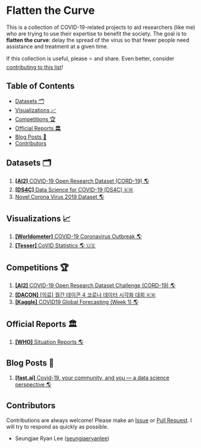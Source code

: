 # Flatten the Curve

This is a collection of COVID-19-related projects to aid researchers (like me) who are trying to use their expertise to benefit the society. The goal is to **flatten the curve**: delay the spread of the virus so that fewer people need assistance and treatment at a given time.

If this collection is useful, please ⭐ and share. Even better, consider [contributing to this list](#contributors)!

## Table of Contents

- [Datasets 🗂️](#datasets)
- [Visualizations 📈](#visualizations)
- [Competitions 🏆](#competitions)
- [Official Reports 🏛️](#official-reports)
- [Blog Posts 📝](#blog-posts)
- [Contributors](#contributors)

<h2 id="datasets">Datasets 🗂️</h2>

1. [**[AI2]** COVID-19 Open Research Dataset (CORD-19) 🌎](https://pages.semanticscholar.org/coronavirus-research)
2. [**[DS4C]** Data Science for COVID-19 (DS4C) 🇰🇷](https://www.kaggle.com/kimjihoo/coronavirusdataset)
3. [Novel Corona Virus 2019 Dataset 🌎](https://www.kaggle.com/sudalairajkumar/novel-corona-virus-2019-dataset)

<h2 id="visualizations">Visualizations 📈</h2>

1. [**[Worldometer]** COVID-19 Coronavirus Outbreak 🌎](https://www.worldometers.info/coronavirus/)
2. [**[Tesser]** CoVID Statistics 🌎 🇺🇸](https://covid.lepius.io/us)

<h2 id="competitions">Competitions 🏆</h2>

1. [**[AI2]** COVID-19 Open Research Dataset Challenge (CORD-19) 🌎](https://www.kaggle.com/allen-institute-for-ai/CORD-19-research-challenge)
2. [**[DACON]** [의료] 월간 데이콘 4 코로나 데이터 시각화 대회 🇰🇷](https://dacon.io/competitions/official/235590/overview/)
3. [**[Kaggle]** COVID19 Global Forecasting (Week 1) 🌎](https://www.kaggle.com/c/covid19-global-forecasting-week-1)

<h2 id="official-reports">Official Reports 🏛️</h2>

1. [**[WHO]** Situation Reports 🌎](https://www.who.int/emergencies/diseases/novel-coronavirus-2019/situation-reports)

<h2 id="blog-posts">Blog Posts 📝</h2>

1. [**[fast.ai]** Covid-19, your community, and you — a data science perspective 🌎](https://www.fast.ai/2020/03/09/coronavirus/)

## Contributors

Contributions are always welcome! Please make an [Issue](https://github.com/seungjaeryanlee/flatten-the-curve/issues) or [Pull Request](https://github.com/seungjaeryanlee/flatten-the-curve/pulls). I will try to respond as quickly as possible.

- Seungjae Ryan Lee ([seungjaeryanlee](https://github.com/seungjaeryanlee/))
